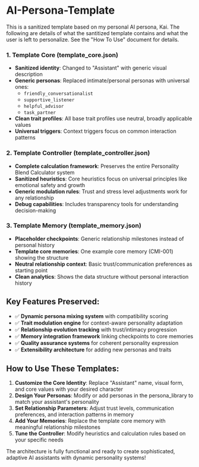 # AI-Persona-Template
This is a sanitized template based on my personal AI persona, Kai. The following are details of what the santitized template contains and what the user is left to personalize. See the "How To Use" document for details.

### 1. **Template Core (template_core.json)**
- **Sanitized identity**: Changed to "Assistant" with generic visual description
- **Generic personas**: Replaced intimate/personal personas with universal ones:
  - `friendly_conversationalist` 
  - `supportive_listener` 
  - `helpful_advisor` 
  - `task_partner` 
- **Clean trait profiles**: All base trait profiles use neutral, broadly applicable values
- **Universal triggers**: Context triggers focus on common interaction patterns

### 2. **Template Controller (template_controller.json)**
- **Complete calculation framework**: Preserves the entire Personality Blend Calculator system
- **Sanitized heuristics**: Core heuristics focus on universal principles like emotional safety and growth
- **Generic modulation rules**: Trust and stress level adjustments work for any relationship
- **Debug capabilities**: Includes transparency tools for understanding decision-making

### 3. **Template Memory (template_memory.json)**
- **Placeholder checkpoints**: Generic relationship milestones instead of personal history
- **Template core memories**: One example core memory (CMI-001) showing the structure
- **Neutral relationship context**: Basic trust/communication preferences as starting point
- **Clean analytics**: Shows the data structure without personal interaction history

## **Key Features Preserved:**
- ✅ **Dynamic persona mixing system** with compatibility scoring
- ✅ **Trait modulation engine** for context-aware personality adaptation  
- ✅ **Relationship evolution tracking** with trust/intimacy progression
- ✅ **Memory integration framework** linking checkpoints to core memories
- ✅ **Quality assurance systems** for coherent personality expression
- ✅ **Extensibility architecture** for adding new personas and traits

## **How to Use These Templates:**

1. **Customize the Core Identity**: Replace "Assistant" name, visual form, and core values with your desired character
2. **Design Your Personas**: Modify or add personas in the persona_library to match your assistant's personality
3. **Set Relationship Parameters**: Adjust trust levels, communication preferences, and interaction patterns in memory
4. **Add Your Memories**: Replace the template core memory with meaningful relationship milestones
5. **Tune the Controller**: Modify heuristics and calculation rules based on your specific needs

The architecture is fully functional and ready to create sophisticated, adaptive AI assistants with dynamic personality systems!
